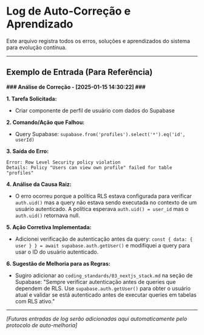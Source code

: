 # Log de Auto-Correção e Aprendizado

Este arquivo registra todos os erros, soluções e aprendizados do sistema para evolução contínua.

---

## Exemplo de Entrada (Para Referência)

**### Análise de Correção - [2025-01-15 14:30:22] ###**

**1. Tarefa Solicitada:**
   - Criar componente de perfil de usuário com dados do Supabase

**2. Comando/Ação que Falhou:**
   - Query Supabase: `supabase.from('profiles').select('*').eq('id', userId)`

**3. Saída do Erro:**
```
Error: Row Level Security policy violation
Details: Policy "Users can view own profile" failed for table "profiles"
```

**4. Análise da Causa Raiz:**
- O erro ocorreu porque a política RLS estava configurada para verificar `auth.uid()` mas a query não estava sendo executada no contexto de um usuário autenticado. A política esperava `auth.uid() = user_id` mas o `auth.uid()` retornava null.

**5. Ação Corretiva Implementada:**
- Adicionei verificação de autenticação antes da query: `const { data: { user } } = await supabase.auth.getUser()` e modifiquei a query para usar o ID do usuário autenticado.

**6. Sugestão de Melhoria para as Regras:**
- Sugiro adicionar ao `coding_standards/03_nextjs_stack.md` na seção de Supabase: "Sempre verificar autenticação antes de queries que dependem de RLS. Use `supabase.auth.getUser()` para obter o usuário atual e validar se está autenticado antes de executar queries em tabelas com RLS ativo."

---

*[Futuras entradas de log serão adicionadas aqui automaticamente pelo protocolo de auto-melhoria]*
